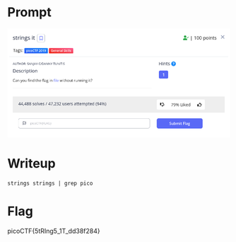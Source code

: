 <h1>
  Prompt
</h1>

![alt text](prompt.png)

<h1>
  Writeup
</h1>

```
strings strings | grep pico
```

<h1>
  Flag
</h1>
picoCTF{5tRIng5_1T_dd38f284}
